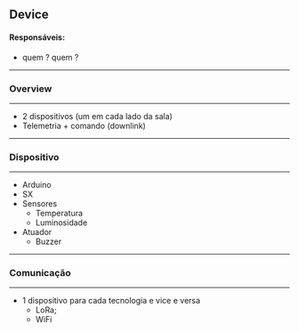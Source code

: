 ## Device

#### Responsáveis:
  * quem ? quem ?
---------------------------------
### Overview
--------------------------------

* 2 dispositivos (um em cada lado da sala)
* Telemetria + comando (downlink)

---------------------------------
### Dispositivo
---------------------------------
* Arduino
* SX
* Sensores 
  * Temperatura
  * Luminosidade
* Atuador
  * Buzzer
 
---------------------------------
### Comunicação
---------------------------------
* 1 dispositivo para cada tecnologia e vice e versa
  * LoRa;
  * WiFi
 
 

